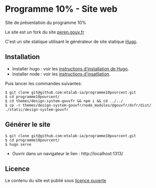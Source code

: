 # Programme 10% - Site web

Site de présentation du programme 10%

Le site est un fork du site [peren.gouv.fr](https://gitlab.com/peren/website/website) 

C'est un site statique utilisant le générateur de site statique [Hugo](https://gohugo.io/).


## Installation

* Installer hugo : voir les [instructions d'installation de Hugo](https://gohugo.io/getting-started/installing/).
* Installer node : voir les [instructions d'insatllation](https://lesbricodeurs.fr/articles/Comment-installer-npm-proprement/). 

Puis lancer les commandes suivantes: 

```
$ git clone git@github.com:etalab-ia/programme10pourcent.git
$ cd programme10pourcent/
$ cd themes/design-system-gouvfr && npm i && cd ../../
$ cp -r themes/design-system-gouvfr/node_modules/@gouvfr/dsfr/dist/ ./static/design-system-gouvfr
```

## Générer le site

```
$ git clone git@github.com:etalab-ia/programme10pourcent.git
$ cd programme10pourcent/
$ hugo serve
```

* Ouvrir dans un navigateur le lien : http://localhost:1313/

## Licence

Le contenu du site est publié sous [licence ouverte](https://www.etalab.gouv.fr/wp-content/uploads/2017/04/ETALAB-Licence-Ouverte-v2.0.pdf) 
